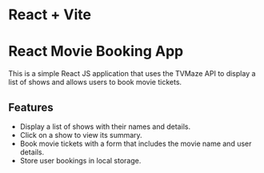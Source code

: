 # React + Vite

# React Movie Booking App

This is a simple React JS application that uses the TVMaze API to display a list of shows and allows users to book movie tickets.

## Features

- Display a list of shows with their names and details.
- Click on a show to view its summary.
- Book movie tickets with a form that includes the movie name and user details.
- Store user bookings in local storage.



